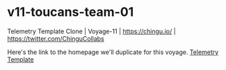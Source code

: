 # v11-toucans-team-01
Telemetry Template Clone | Voyage-11 | https://chingu.io/ | https://twitter.com/ChinguCollabs

Here's the link to the homepage we'll duplicate for this voyage.
[Telemetry Template](https://pixelarity.com/telemetry)
